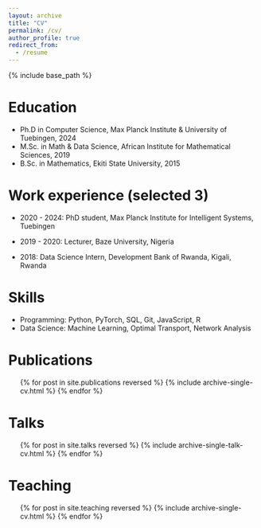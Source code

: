 ```yaml
---
layout: archive
title: "CV"
permalink: /cv/
author_profile: true
redirect_from:
  - /resume
---
```


{% include base_path %}

Education
======
* Ph.D in Computer Science, Max Planck Institute &amp; University of Tuebingen, 2024
* M.Sc. in Math &amp; Data Science, African Institute for Mathematical Sciences, 2019
* B.Sc. in Mathematics, Ekiti State University, 2015

Work experience (selected 3)
======
* 2020 - 2024: PhD student, Max Planck Institute for Intelligent Systems, Tuebingen 

  <!-- * GitHub University 
  * Duties includes: Updates and improvements to template
  * Supervisor: The Users -->

* 2019 - 2020: Lecturer, Baze University, Nigeria

  <!-- * GitHub University
  * Duties included: Merging pull requests
  * Supervisor: Professor Hub -->

* 2018: Data Science Intern, Development Bank of Rwanda, Kigali, Rwanda
  
  <!-- * GitHub University
  * Duties included: Tagging issues
  * Supervisor: Professor Git -->
  
Skills
======
* Programming: Python, PyTorch, SQL, Git, JavaScript, R
* Data Science: Machine Learning, Optimal Transport, Network Analysis

<!-- * Skill 2
  * Sub-skill 2.1
  * Sub-skill 2.2
  * Sub-skill 2.3
* Skill 3 -->

Publications
======
  <ul>{% for post in site.publications reversed %}
    {% include archive-single-cv.html %}
  {% endfor %}</ul>
  
Talks
======
  <ul>{% for post in site.talks reversed %}
    {% include archive-single-talk-cv.html  %}
  {% endfor %}</ul>
  
Teaching
======
  <ul>{% for post in site.teaching reversed %}
    {% include archive-single-cv.html %}
  {% endfor %}</ul>
  
<!-- Service and leadership
======
* Currently signed in to 43 different slack teams -->
